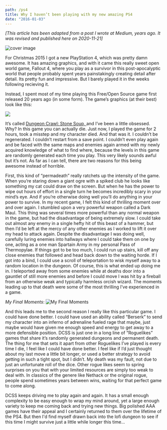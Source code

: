 ```yaml
---
path: /ps4
title: Why I haven’t been playing with my new amazing PS4
date: "2016-01-03"
---
```

*[This article has been adapted from a post I wrote at Medium, years ago. It was revised and published here on 2020-11-21]*

![cover image](https://cdn-images-1.medium.com/max/2000/1*pYOJ7QeG4cAoI1t9TjPTyA.jpeg) 

For Christmas 2015 I got a new PlayStation 4, which was pretty damn awesome. It has amazing graphics, and with it came this really sweet open world game, Fallout 4, where you play as a survivor in this post-apocalyptic world that people probably spent years painstakingly creating detail after detail. Its pretty fun and impressive. But I barely played it in the weeks following recieving it.

Instead, I spent most of my time playing this Free/Open Source game first released 20 years ago (in some form). The game’s graphics (at their best) look like this:

![](https://cdn-images-1.medium.com/max/2034/1*vb2J01WJlJWlOcVNZJZZ8A.png)

It’s called [Dungeon Crawl: Stone Soup, ](http://crawl.develz.org/wordpress/)and I’ve been a little obsessed. Why? In this game you can actually die. Just now, I played the game for 2 hours, took a misstep and my character died. And that was it. I couldn’t be regenerated. I couldn’t restart from a save point. I couldn’t even play again and be faced with the same maps and enemies again armed with my newly acquired knowledge of what to find where, because the levels in this game are randomly generated each time you play. This very likely sounds awful but it’s not. As far as I can tell, there are two reasons for this being awesome instead of horrible.

First, this kind of “permadeath” really ratchets up the intensity of the game. When you’re staring down a giant ogre with a spiked club he looks like something my cat could draw on the screen. But when he has the power to wipe out hours of effort in a single turn he becomes incredibly scary in your mind’s eye. And if you’re otherwise doing well you’ll do anything in your power to survive. In my recent game, I felt this kind of thrilling moment over and over again. I stumbled upon a very powerful weapon called a Dark Maul. This thing was several times more powerful than any normal weapon in the game, but had the disadvantage of being extremely slow. I could take out almost any enemy in a single hefty hit of this beast of a hammer, but then I’d be left at the mercy of any other enemies as I worked to lift it over my head to attack again. Despite the disadvantage I was doing well, carefully luring enemies into hallways where I could take them on one by one, acting as a one man Spartain Army in my personal Pass of Thermopylae. If things got to be too much, I could run up stairs, kill off any close enemies that followed and head back down to the waiting horde. If I got into a bind, I could use a scroll of teleportation to wisk myself away to a random location in the dungeon. Of course, this is what ended up doing me in. I teleported away from some enemies while at deaths door into a gauntlet of still more enemies and before I could move I was hit by a fireball from an otherwise weak and typically harmless orcish wizard. The moments leading up to that death were some of the most thrilling I’ve experienced in a game.

*My Final Moments*: 
![My Final Moments](https://cdn-images-1.medium.com/max/3664/1*6hEdaggcmFDCg0wKjV_Y-g.png)

And this leads me to the second reason I really like this particular game. I could have done better. I could have used an ability called “Berserk” to send my character into an inferno of adrenaline fueled rage that maybe, just maybe would have given me enough speed and energy to get away to a more defensible position. DCSS is just one in a long line of “Roguelikes” games that share it’s randomly generated dungeons and permanent death. The thing for me that sets it apart from other Roguelikes I’ve played is every time I die, I feel like I could have done better. I feel like if I’d just thought about my last move a little bit longer, or used a better strategy to avoid getting in such a tight spot, but I didn’t. My death was my fault, not due to just an unfortunate roll of the dice. Other rogue likes seem to spring surprises on you that with your limited resources are simply too weak to deal with. In classics of the genere like Nethack or the original rogue, people spend sometimes years between wins, waiting for that perfect game to come along.

DCSS keeps driving me to play again and again. It has a small enough complexity to be easy enough to wrap my mind around, yet a large enough variety to keep me coming back and trying new things. Big polished AAA games have their appeal and I certainly returned to them over the lifetime of the PS4. But then I'd find myself drawn back into the lofi dungeon to see if this time I might survive just a little while longer this time...